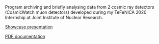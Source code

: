 Program archiving and briefly analysing data from 2 cosmic ray detectors (CosmicWatch muon detectors) developed during my TeFeNICA 2020 Internship at Joint Institute of Nuclear Research.

[Showcase presentation](https://github.com/weuniok/CosmicWatch-data-reading/blob/main/Documentation/%5B28.09.2020%5D%20Cosmic%20ray%20measurements%20in%20automation%20cycle%20using%20Python%20programming.pdf)

[PDF documentation](https://github.com/weuniok/CosmicWatch-data-reading/blob/main/Documentation/Documentation%3B%20cosmic%20ray%20measurements....pdf)
